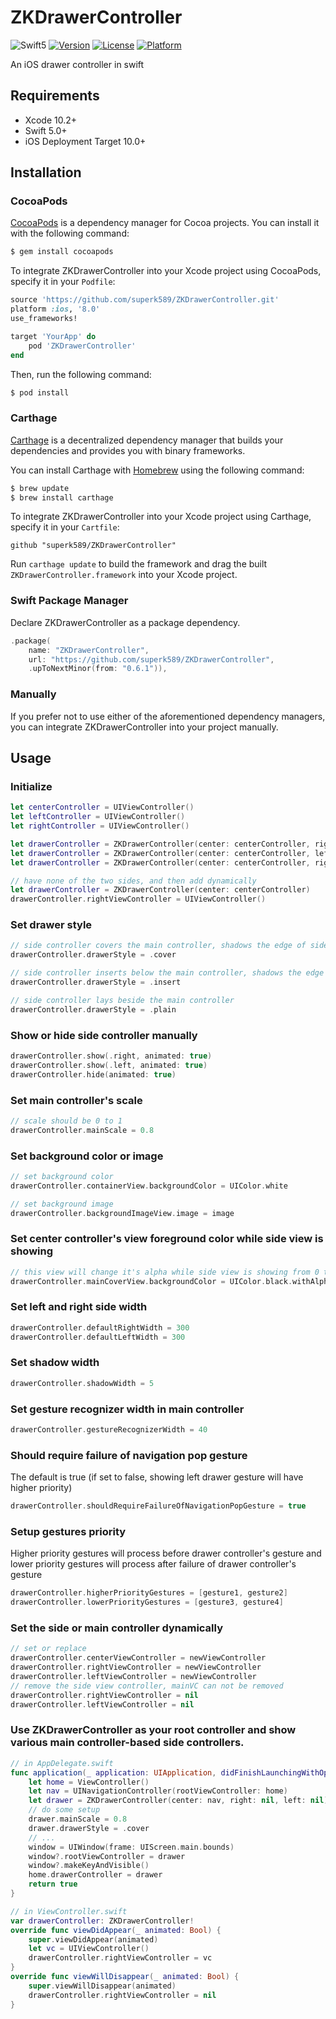 # ZKDrawerController
![Swift5](https://img.shields.io/badge/Swift-5.0-orange.svg?style=flat)
[![Version](https://img.shields.io/cocoapods/v/ZKDrawerController.svg?style=flat)](http://cocoapods.org/pods/ZKDrawerController)
[![License](https://img.shields.io/cocoapods/l/ZKDrawerController.svg?style=flat)](http://cocoapods.org/pods/ZKDrawerController)
[![Platform](https://img.shields.io/cocoapods/p/ZKDrawerController.svg?style=flat)](http://cocoapods.org/pods/ZKDrawerController)  

An iOS drawer controller in swift

## Requirements
* Xcode 10.2+
* Swift 5.0+
* iOS Deployment Target 10.0+

## Installation

### CocoaPods

[CocoaPods](http://cocoapods.org) is a dependency manager for Cocoa projects. You can install it with the following command:

```bash
$ gem install cocoapods
```
To integrate ZKDrawerController into your Xcode project using CocoaPods, specify it in your `Podfile`:

```ruby
source 'https://github.com/superk589/ZKDrawerController.git'
platform :ios, '8.0'
use_frameworks!

target 'YourApp' do
    pod 'ZKDrawerController'
end
```

Then, run the following command:

```bash
$ pod install
```

### Carthage

[Carthage](https://github.com/Carthage/Carthage) is a decentralized dependency manager that builds your dependencies and provides you with binary frameworks.

You can install Carthage with [Homebrew](http://brew.sh/) using the following command:

```bash
$ brew update
$ brew install carthage
```

To integrate ZKDrawerController into your Xcode project using Carthage, specify it in your `Cartfile`:

```ogdl
github "superk589/ZKDrawerController"
```

Run `carthage update` to build the framework and drag the built `ZKDrawerController.framework` into your Xcode project.

### Swift Package Manager

Declare ZKDrawerController as a package dependency.
```swift
.package(
    name: "ZKDrawerController", 
    url: "https://github.com/superk589/ZKDrawerController", 
    .upToNextMinor(from: "0.6.1")),
```


### Manually

If you prefer not to use either of the aforementioned dependency managers, you can integrate ZKDrawerController into your project manually.


## Usage

### Initialize
```swift
let centerController = UIViewController()
let leftController = UIViewController()
let rightController = UIViewController()

let drawerController = ZKDrawerController(center: centerController, right: rightController)
let drawerController = ZKDrawerController(center: centerController, left: leftController)
let drawerController = ZKDrawerController(center: centerController, right: rightController, left: leftController)

// have none of the two sides, and then add dynamically
let drawerController = ZKDrawerController(center: centerController)
drawerController.rightViewController = UIViewController()
```
### Set drawer style
```swift
// side controller covers the main controller, shadows the edge of side controllers' view
drawerController.drawerStyle = .cover

// side controller inserts below the main controller, shadows the edge of main controller's view
drawerController.drawerStyle = .insert

// side controller lays beside the main controller
drawerController.drawerStyle = .plain
```

### Show or hide side controller manually
```swift
drawerController.show(.right, animated: true)
drawerController.show(.left, animated: true)
drawerController.hide(animated: true)
```

### Set main controller's scale
```swift
// scale should be 0 to 1
drawerController.mainScale = 0.8
```

### Set background color or image
```swift
// set background color
drawerController.containerView.backgroundColor = UIColor.white

// set background image
drawerController.backgroundImageView.image = image
```

### Set center controller's view foreground color while side view is showing
```swift
// this view will change it's alpha while side view is showing from 0 to 1
drawerController.mainCoverView.backgroundColor = UIColor.black.withAlphaComponent(0.5)
```

### Set left and right side width
```swift
drawerController.defaultRightWidth = 300
drawerController.defaultLeftWidth = 300

```
### Set shadow width
```swift
drawerController.shadowWidth = 5
```

### Set gesture recognizer width in main controller
```swift
drawerController.gestureRecognizerWidth = 40
```

### Should require failure of navigation pop gesture
The default is true (if set to false, showing left drawer gesture will have higher priority)
```swift
drawerController.shouldRequireFailureOfNavigationPopGesture = true
```

### Setup gestures priority
Higher priority gestures will process before drawer controller's gesture and lower priority gestures will process after failure of drawer controller's gesture
```swift
drawerController.higherPriorityGestures = [gesture1, gesture2]
drawerController.lowerPriorityGestures = [gesture3, gesture4]
```

### Set the side or main controller dynamically
```swift
// set or replace
drawerController.centerViewController = newViewController
drawerController.rightViewController = newViewController
drawerController.leftViewController = newViewController
// remove the side view controller, mainVC can not be removed
drawerController.rightViewController = nil
drawerController.leftViewController = nil
```

### Use ZKDrawerController as your root controller and show various main controller-based side controllers.
```swift
// in AppDelegate.swift
func application(_ application: UIApplication, didFinishLaunchingWithOptions launchOptions: [UIApplicationLaunchOptionsKey: Any]?) -> Bool {
    let home = ViewController()
    let nav = UINavigationController(rootViewController: home)
    let drawer = ZKDrawerController(center: nav, right: nil, left: nil)
    // do some setup
    drawer.mainScale = 0.8
    drawer.drawerStyle = .cover
    // ...
    window = UIWindow(frame: UIScreen.main.bounds)
    window?.rootViewController = drawer
    window?.makeKeyAndVisible()
    home.drawerController = drawer
    return true
}

// in ViewController.swift
var drawerController: ZKDrawerController!
override func viewDidAppear(_ animated: Bool) {
    super.viewDidAppear(animated)
    let vc = UIViewController()
    drawerController.rightViewController = vc
}
override func viewWillDisappear(_ animated: Bool) {
    super.viewWillDisappear(animated)
    drawerController.rightViewController = nil   
}
```

